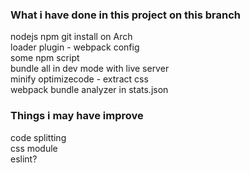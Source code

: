 ### What i have done in this project on this branch

nodejs npm git install on Arch  
loader plugin - webpack config  
some npm script  
bundle all in dev mode with live server  
minify optimizecode - extract css  
webpack bundle analyzer in stats.json


### Things i may have improve
code splitting  
css module  
eslint?
